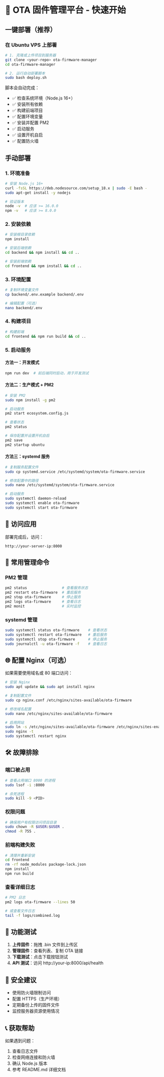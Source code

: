 # 🚀 OTA 固件管理平台 - 快速开始

## 一键部署（推荐）

### 在 Ubuntu VPS 上部署

```bash
# 1. 克隆或上传项目到服务器
git clone <your-repo> ota-firmware-manager
cd ota-firmware-manager

# 2. 运行自动部署脚本
sudo bash deploy.sh
```

脚本会自动完成：
- ✅ 检查系统环境（Node.js 16+）
- ✅ 安装所有依赖
- ✅ 构建前端项目
- ✅ 配置环境变量
- ✅ 安装并配置 PM2
- ✅ 启动服务
- ✅ 设置开机自启
- ✅ 配置防火墙

## 手动部署

### 1. 环境准备
```bash
# 安装 Node.js 16+
curl -fsSL https://deb.nodesource.com/setup_18.x | sudo -E bash -
sudo apt-get install -y nodejs

# 验证版本
node -v  # 应该 >= 16.0.0
npm -v   # 应该 >= 8.0.0
```

### 2. 安装依赖
```bash
# 安装根目录依赖
npm install

# 安装后端依赖  
cd backend && npm install && cd ..

# 安装前端依赖
cd frontend && npm install && cd ..
```

### 3. 环境配置
```bash
# 复制环境变量文件
cp backend/.env.example backend/.env

# 编辑配置（可选）
nano backend/.env
```

### 4. 构建项目
```bash
# 构建前端
cd frontend && npm run build && cd ..
```

### 5. 启动服务

#### 方法一：开发模式
```bash
npm run dev  # 前后端同时启动，用于开发测试
```

#### 方法二：生产模式 + PM2
```bash
# 安装 PM2
sudo npm install -g pm2

# 启动服务
pm2 start ecosystem.config.js

# 查看状态
pm2 status

# 保存配置并设置开机自启
pm2 save
pm2 startup ubuntu
```

#### 方法三：systemd 服务
```bash
# 复制服务配置文件
sudo cp systemd.service /etc/systemd/system/ota-firmware.service

# 修改配置中的路径
sudo nano /etc/systemd/system/ota-firmware.service

# 启动服务
sudo systemctl daemon-reload
sudo systemctl enable ota-firmware
sudo systemctl start ota-firmware
```

## 🎯 访问应用

部署完成后，访问：
```
http://your-server-ip:8000
```

## 🔧 常用管理命令

### PM2 管理
```bash
pm2 status                # 查看服务状态
pm2 restart ota-firmware  # 重启服务
pm2 stop ota-firmware     # 停止服务
pm2 logs ota-firmware     # 查看日志
pm2 monit                 # 实时监控
```

### systemd 管理
```bash
sudo systemctl status ota-firmware    # 查看状态
sudo systemctl restart ota-firmware   # 重启服务
sudo systemctl stop ota-firmware      # 停止服务
sudo journalctl -u ota-firmware -f    # 查看日志
```

## 🌐 配置 Nginx（可选）

如果需要使用域名或 80 端口访问：

```bash
# 安装 Nginx
sudo apt update && sudo apt install nginx

# 复制配置文件
sudo cp nginx.conf /etc/nginx/sites-available/ota-firmware

# 修改域名配置
sudo nano /etc/nginx/sites-available/ota-firmware

# 启用网站
sudo ln -s /etc/nginx/sites-available/ota-firmware /etc/nginx/sites-enabled/
sudo nginx -t
sudo systemctl restart nginx
```

## 🛠️ 故障排除

### 端口被占用
```bash
# 查看占用端口 8000 的进程
sudo lsof -i :8000

# 杀死进程
sudo kill -9 <PID>
```

### 权限问题
```bash
# 确保用户有权限访问项目目录
sudo chown -R $USER:$USER .
chmod -R 755 .
```

### 前端构建失败
```bash
# 清理并重新安装
cd frontend
rm -rf node_modules package-lock.json
npm install
npm run build
```

### 查看详细日志
```bash
# PM2 日志
pm2 logs ota-firmware --lines 50

# 或查看文件日志
tail -f logs/combined.log
```

## 📱 功能测试

1. **上传固件**：拖拽 .bin 文件到上传区
2. **管理固件**：查看列表、复制 OTA 链接
3. **下载测试**：点击下载按钮测试
4. **API 测试**：访问 http://your-ip:8000/api/health

## 🔐 安全建议

- 使用防火墙限制访问
- 配置 HTTPS（生产环境）
- 定期备份上传的固件文件
- 监控服务器资源使用情况

## 📞 获取帮助

如果遇到问题：
1. 查看日志文件
2. 检查网络连接和防火墙
3. 确认 Node.js 版本
4. 参考 README.md 详细文档 
